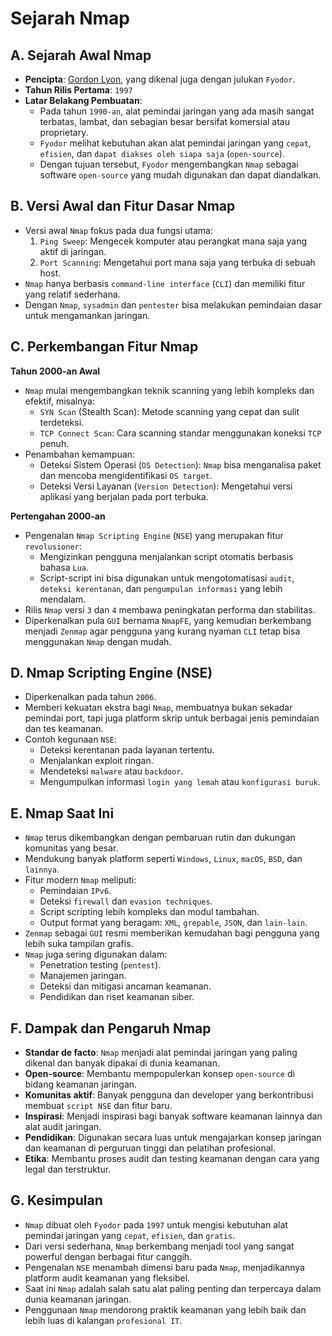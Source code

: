 # Sejarah Nmap

## A. Sejarah Awal Nmap
- **Pencipta**: [Gordon Lyon](https://en.wikipedia.org/wiki/Gordon_Lyon), yang dikenal juga dengan julukan `Fyodor`.
- **Tahun Rilis Pertama**: `1997`
- **Latar Belakang Pembuatan**:
   - Pada tahun `1990-an`, alat pemindai jaringan yang ada masih sangat terbatas, lambat, dan sebagian besar bersifat komersial atau proprietary.
   - `Fyodor` melihat kebutuhan akan alat pemindai jaringan yang `cepat`, `efisien`, dan `dapat diakses oleh siapa saja` (`open-source`).
   - Dengan tujuan tersebut, `Fyodor` mengembangkan `Nmap` sebagai software `open-source` yang mudah digunakan dan dapat diandalkan.
 
## B. Versi Awal dan Fitur Dasar Nmap
- Versi awal `Nmap` fokus pada dua fungsi utama:
   1. `Ping Sweep`: Mengecek komputer atau perangkat mana saja yang aktif di jaringan.
   2. `Port Scanning`: Mengetahui port mana saja yang terbuka di sebuah host.
- `Nmap` hanya berbasis `command-line interface` (`CLI`) dan memiliki fitur yang relatif sederhana.
- Dengan `Nmap`, `sysadmin` dan `pentester` bisa melakukan pemindaian dasar untuk mengamankan jaringan.

## C. Perkembangan Fitur Nmap

**Tahun 2000-an Awal**
   - `Nmap` mulai mengembangkan teknik scanning yang lebih kompleks dan efektif, misalnya:
     - `SYN Scan` (Stealth Scan): Metode scanning yang cepat dan sulit terdeteksi.
     - `TCP Connect Scan`: Cara scanning standar menggunakan koneksi `TCP` penuh.
   - Penambahan kemampuan:
     - Deteksi Sistem Operasi (`OS Detection`): `Nmap` bisa menganalisa paket dan mencoba mengidentifikasi `OS target`.
     - Deteksi Versi Layanan (`Version Detection`): Mengetahui versi aplikasi yang berjalan pada port terbuka.

**Pertengahan 2000-an**
   - Pengenalan `Nmap Scripting Engine` (`NSE`) yang merupakan fitur `revolusioner`:
      - Mengizinkan pengguna menjalankan script otomatis berbasis bahasa `Lua`.
      - Script-script ini bisa digunakan untuk mengotomatisasi `audit`, `deteksi kerentanan`, dan `pengumpulan informasi` yang lebih mendalam.
   - Rilis `Nmap` versi `3` dan `4` membawa peningkatan performa dan stabilitas.
   - Diperkenalkan pula `GUI` bernama `NmapFE`, yang kemudian berkembang menjadi `Zenmap` agar pengguna yang kurang nyaman `CLI` tetap bisa menggunakan `Nmap` dengan mudah.

## D. Nmap Scripting Engine (NSE)
- Diperkenalkan pada tahun `2006`.
- Memberi kekuatan ekstra bagi `Nmap`, membuatnya bukan sekadar pemindai port, tapi juga platform skrip untuk berbagai jenis pemindaian dan tes keamanan.
- Contoh kegunaan `NSE`:
   - Deteksi kerentanan pada layanan tertentu.
   - Menjalankan exploit ringan.
   - Mendeteksi `malware` atau `backdoor`.
   - Mengumpulkan informasi `login yang lemah` atau `konfigurasi buruk`.

## E. Nmap Saat Ini
- `Nmap` terus dikembangkan dengan pembaruan rutin dan dukungan komunitas yang besar.
- Mendukung banyak platform seperti `Windows`, `Linux`, `macOS`, `BSD`, dan `lainnya`.
- Fitur modern `Nmap` meliputi:
   - Pemindaian `IPv6`.
   - Deteksi `firewall` dan `evasion techniques`.
   - Script scripting lebih kompleks dan modul tambahan.
   - Output format yang beragam: `XML`, `grepable`, `JSON`, dan `lain-lain`.
- `Zenmap` sebagai `GUI` resmi memberikan kemudahan bagi pengguna yang lebih suka tampilan grafis.
- `Nmap` juga sering digunakan dalam:
   - Penetration testing (`pentest`).
   - Manajemen jaringan.
   - Deteksi dan mitigasi ancaman keamanan.
   - Pendidikan dan riset keamanan siber.
 
## F. Dampak dan Pengaruh Nmap
- **Standar de facto**: `Nmap` menjadi alat pemindai jaringan yang paling dikenal dan banyak dipakai di dunia keamanan.
- **Open-source**: Membantu mempopulerkan konsep `open-source` di bidang keamanan jaringan.
- **Komunitas aktif**: Banyak pengguna dan developer yang berkontribusi membuat `script NSE` dan fitur baru.
- **Inspirasi**: Menjadi inspirasi bagi banyak software keamanan lainnya dan alat audit jaringan.
- **Pendidikan**: Digunakan secara luas untuk mengajarkan konsep jaringan dan keamanan di perguruan tinggi dan pelatihan profesional.
- **Etika**: Membantu proses audit dan testing keamanan dengan cara yang legal dan terstruktur.

## G. Kesimpulan
- `Nmap` dibuat oleh `Fyodor` pada `1997` untuk mengisi kebutuhan alat pemindai jaringan yang `cepat`, `efisien`, dan `gratis`.
- Dari versi sederhana, `Nmap` berkembang menjadi tool yang sangat powerful dengan berbagai fitur canggih.
- Pengenalan `NSE` menambah dimensi baru pada `Nmap`, menjadikannya platform audit keamanan yang fleksibel.
- Saat ini `Nmap` adalah salah satu alat paling penting dan terpercaya dalam dunia keamanan jaringan.
- Penggunaan `Nmap` mendorong praktik keamanan yang lebih baik dan lebih luas di kalangan `profesional IT`.
